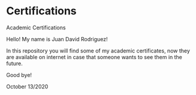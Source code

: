 # Certifications
Academic Certifications 

Hello! My name is Juan David Rodriguez!

In this repository you will find some of my academic certificates, now they are available on internet in case that someone wants to see them in the future.

Good bye!

October 13/2020
